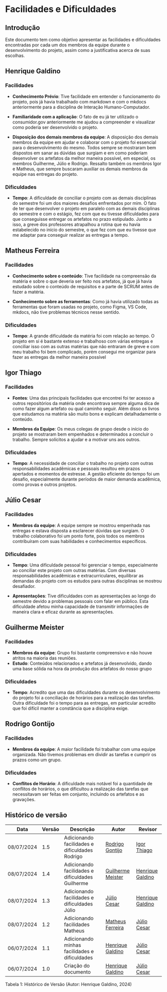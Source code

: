 # Facilidades e Dificuldades

## Introdução

Este documento tem como objetivo apresentar as facilidades e dificuldades encontradas por cada um dos membros da equipe durante o desenvolvimento do projeto, assim como a justificativa acerca de suas escolhas.

## Henrique Galdino

### Facilidades

- **Conhecimento Prévio**: Tive facilidade em entender o funcionamento do projeto, pois já havia trabalhado com markdown e com o mkdocs anteriormente para a disciplina de Interação Humano-Computador.

- **Familiaridade com a aplicação**: O fato de eu já ter utilizado o consumidor.gov anteriormente me ajudou a compreender e visualizar como poderia ser desenvolvido o projeto.

- **Disposição dos demais membros da equipe**: A disposição dos demais membros da equipe em ajudar e colaborar com o projeto foi essencial para o desenvolvimento do mesmo. Todos sempre se mostraram bem dispostos em sanar as dúvidas que surgiam e em como poderiam desenvolver os artefatos da melhor maneira possível, em especial, os membros Guilherme, Júlio e Rodrigo. Ressalto também os membros Igor e Matheus, que sempre buscaram auxiliar os demais membros da equipe nas entregas do projeto.

### Dificuldades

- **Tempo**: A dificuldade de conciliar o projeto com as demais disciplinas do semestre foi um dos maiores desafios enfrentados por mim. O fato de ter que desenvolver o projeto em paralelo com as demais disciplinas do semestre e com o estágio, fez com que eu tivesse dificuldades para que conseguisse entregar os artefatos no prazo estipulado. Junto a isso, a greve dos professores atrapalhou a rotina que eu havia estabelecido no início do semestre, o que fez com que eu tivesse que me adaptar para conseguir realizar as entregas a tempo.

## Matheus Ferreira

### Facilidades

- **Conhecimento sobre o conteúdo**: Tive facilidade na compreensão da matéria e sobre o que deveria ser feito nos artefatos, já que já havia estudado sobre o conteúdo de requisitos e a parte de SCRUM antes de fazer a matéria.

- **Conhecimento sobre as ferramentas**: Como já havia utilizado todas as ferramentas que foram usadas no projeto, como Figma, VS Code, mkdocs, não tive problemas técnicos nesse sentido.

### Dificuldades

- **Tempo**: A grande dificuldade da matéria foi com relação ao tempo. O projeto em si é bastante extenso e trabalhoso com várias entregas e conciliar isso com as outras matérias que não entraram de greve e com meu trabalho foi bem complicado, porém consegui me organizar para fazer as entregas da melhor maneira possível

## Igor Thiago

### Facilidades

- **Fontes**: Uma das principais facilidades que encontrei foi ter acesso a outros repositórios da matéria onde encontrava sempre alguma dica de como fazer algum artefato ou qual caminho seguir. Além disso os livros que estudamos na matéria são muito bons e explicam detalhadamente o conteúdo.

- **Membros da Equipe**: Os meus colegas de grupo desde o início do projeto se mostraram bem empenhados e determinados a concluir o trabalho. Sempre solícitos a ajudar e a motivar uns aos outros.

### Dificuldades

- **Tempo**: A necessidade de conciliar o trabalho no projeto com outras responsabilidades acadêmicas e pessoais resultou em prazos apertados e momentos de estresse. A gestão eficiente do tempo foi um desafio, especialmente durante períodos de maior demanda acadêmica, como provas e outros projetos.

## Júlio Cesar

### Facilidades

- **Membros da equipe**: A equipe sempre se mostrou empenhada nas entregas e estava disposta a esclarecer dúvidas que surgiam. O trabalho colaborativo foi um ponto forte, pois todos os membros contribuíram com suas habilidades e conhecimentos específicos.

### Dificuldades

- **Tempo**: Uma dificuldade pessoal foi gerenciar o tempo, especialmente ao conciliar este projeto com outras matérias. Com diversas responsabilidades acadêmicas e extracurriculares, equilibrar as demandas do projeto com os estudos para outras disciplinas se mostrou desafiador.

- **Apresentações**: Tive dificuldades com as apresentações ao longo do semestre devido a problemas pessoais com falar em público. Esta dificuldade afetou minha capacidade de transmitir informações de maneira clara e eficaz durante as apresentações.

## Guilherme Meister

### Facilidades

- **Membros da equipe**: Grupo foi bastante compreensivo e não houve atritos na maioria das reuniões.
- **Estudo**: Conteúdos relacionados e artefatos já desenvolvido, dando uma base sólida na hora da produção dos artefatos do nosso grupo

### Dificuldades

- **Tempo**: Acredito que uma das dificuldades durante os desenvolvimento do projeto foi a conciliação de horários para a realização das tarefas. Outra dificuldade foi o tempo para as entregas, em particular acredito que foi difícil manter a constância que a disciplina exige.

## Rodrigo Gontijo

### Facilidades

- **Membros da equipe**: A maior facilidade foi trabalhar com uma equipe organizada. Não tivemos problemas em dividir as tarefas e cumprir os prazos como um grupo.

### Dificuldades

- **Conflitos de Horário**: A dificuldade mais notável foi a quantidade de conflitos de horários, o que dificultou a realização das tarefas que necessitavam ser feitas em conjunto, incluindo os artefatos e as gravações.

## Histórico de versão

| Data | Versão | Descrição | Autor | Revisor |
| --- | --- | --- | --- | --- |
| 08/07/2024 | 1.5 | Adicionando facilidades e dificuldades Rodrigo | [Rodrigo Gontijo](https://github.com/rodrigogontijoo) | [Igor Thiago](https://github.com/alladin51) |
| 08/07/2024 | 1.4 | Adicionando facilidades e dificuldades Guilherme | [Guilherme Meister](https://github.com/gmeister18) | [Henrique Galdino](https://github.com/hgaldino05)|
| 08/07/2024 | 1.3 | Adicionando facilidades e dificuldades Júlio | [Júlio Cesar](https://github.com/Julio1099) | [Henrique Galdino](https://github.com/hgaldino05)|
| 08/07/2024 | 1.2 | Adicionando facilidades Matheus | [Matheus Ferreira](https://github.com/matferreira1) | [Júlio Cesar](https://github.com/Julio1099)|
| 06/07/2024 | 1.1 | Adicionando minhas facilidades e dificuldades | [Henrique Galdino](https://github.com/hgaldino05) | [Júlio Cesar](https://github.com/Julio1099)|
| 06/07/2024 | 1.0 | Criação do documento | [Henrique Galdino](https://github.com/hgaldino05) | [Júlio Cesar](https://github.com/Julio1099)|

<div align ="center">
<figcaption align="left">Tabela 1: Histórico de Versão (Autor: Henrique Galdino, 2024)</figcaption>
</div>
<br/>